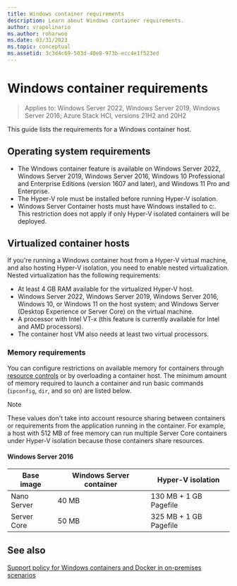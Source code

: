 ```yaml
---
title: Windows container requirements
description: Learn about Windows container requirements.
author: vrapolinario
ms.author: roharwoo
ms.date: 03/31/2023
ms.topic: conceptual
ms.assetid: 3c3d4c69-503d-40e8-973b-ecc4e1f523ed
---
```

# Windows container requirements

> Applies to: Windows Server 2022, Windows Server 2019, Windows Server 2016; Azure Stack HCI, versions 21H2 and 20H2

This guide lists the requirements for a Windows container host.

## Operating system requirements

- The Windows container feature is available on Windows Server 2022, Windows Server 2019, Windows Server 2016, Windows 10 Professional and Enterprise Editions (version 1607 and later), and Windows 11 Pro and Enterprise.
- The Hyper-V role must be installed before running Hyper-V isolation.
- Windows Server Container hosts must have Windows installed to c:\. This restriction does not apply if only Hyper-V isolated containers will be deployed.

## Virtualized container hosts

If you're running a Windows container host from a Hyper-V virtual machine, and also hosting Hyper-V isolation, you need to enable nested virtualization. Nested virtualization has the following requirements:

- At least 4 GB RAM available for the virtualized Hyper-V host.
- Windows Server 2022, Windows Server 2019, Windows Server 2016, Windows 10, or Windows 11 on the host system; and Windows Server (Desktop Experience or Server Core) on the virtual machine.
- A processor with Intel VT-x (this feature is currently available for Intel and AMD processors).
- The container host VM also needs at least two virtual processors.

### Memory requirements

You can configure restrictions on available memory for containers through [resource controls](../manage-containers/resource-controls.md) or by overloading a container host. The minimum amount of memory required to launch a container and run basic commands (`ipconfig`, `dir`, and so on) are listed below.

> [!NOTE]
> These values don't take into account resource sharing between containers or requirements from the application running in the container. For example, a host with 512 MB of free memory can run multiple Server Core containers under Hyper-V isolation because those containers share resources.

#### Windows Server 2016

| Base image  | Windows Server container | Hyper-V isolation    |
| ----------- | ------------------------ | -------------------- |
| Nano Server | 40 MB                     | 130 MB + 1 GB Pagefile |
| Server Core | 50 MB                     | 325 MB + 1 GB Pagefile |

## See also

[Support policy for Windows containers and Docker in on-premises scenarios](https://support.microsoft.com/help/4489234/support-policy-for-windows-containers-and-docker-on-premises)

